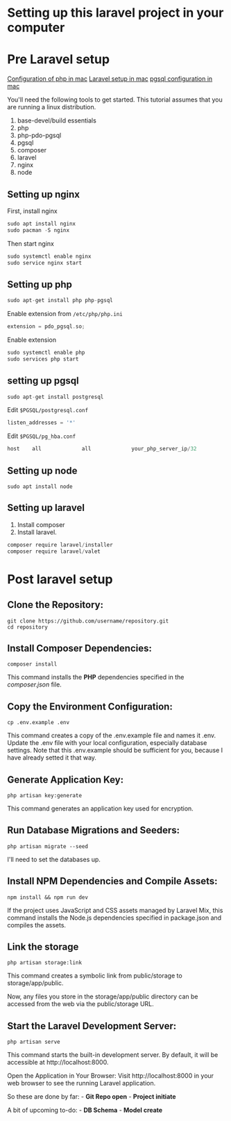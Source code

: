 # Setting up this laravel project in your computer

# Pre Laravel setup 

[Configuration of php in mac](https://chat.openai.com/share/77264e19-19d4-419f-9f57-5348512465e4)
[Laravel setup in mac](https://chat.openai.com/share/3be8ff1b-c186-4784-b4b8-e8b248d6f78c)
[pgsql configuration in mac](https://chat.openai.com/share/bcae661d-13ae-461b-b884-7ab8c11b2008)

You'll need the following tools to get started. This tutorial assumes that you are running a linux distribution.

1. base-devel/build essentials
2. php
3. php-pdo-pgsql
4. pgsql
5. composer
6. laravel
7. nginx
8. node

## Setting up nginx
First, install nginx
```C++
sudo apt install nginx
sudo pacman -S nginx
```
Then start nginx
```C++
sudo systemctl enable nginx
sudo service nginx start
```

## Setting up php
```C++
sudo apt-get install php php-pgsql 
```

Enable extension from `/etc/php/php.ini`
```C++
extension = pdo_pgsql.so;
```

Enable extension
```C++
sudo systemctl enable php
sudo services php start
```

## setting up pgsql 

```C++
sudo apt-get install postgresql 
```

Edit `$PGSQL/postgresql.conf`
```C++
listen_addresses = '*'
```

Edit `$PGSQL/pg_hba.conf`
```C++
host    all             all             your_php_server_ip/32           md5
```

## Setting up node
```
sudo apt install node
```

## Setting up laravel 
1. Install composer 
2. Install laravel. 
```C++
composer require laravel/installer
composer require laravel/valet
```

# Post laravel setup

## Clone the Repository:
```
git clone https://github.com/username/repository.git
cd repository
```

## Install Composer Dependencies:
```
composer install
```
This command installs the **PHP** dependencies specified in the *composer.json* file.

## Copy the Environment Configuration:
```
cp .env.example .env
```
This command creates a copy of the .env.example file and names it .env. Update the .env file with your local configuration, especially database settings. Note that this .env.example should be sufficient for you, because I have already setted it that way. 

## Generate Application Key:
```
php artisan key:generate
```
This command generates an application key used for encryption.

## Run Database Migrations and Seeders:
```
php artisan migrate --seed
```
I'll need to set the databases up. 

## Install NPM Dependencies and Compile Assets:
```
npm install && npm run dev
```
If the project uses JavaScript and CSS assets managed by Laravel Mix, this command installs the Node.js dependencies specified in package.json and compiles the assets.

## Link the storage
```
php artisan storage:link
```
This command creates a symbolic link from public/storage to storage/app/public.

Now, any files you store in the storage/app/public directory can be accessed from the web via the public/storage URL.

## Start the Laravel Development Server:
```
php artisan serve
```
This command starts the built-in development server. By default, it will be accessible at http://localhost:8000.

Open the Application in Your Browser:
Visit http://localhost:8000 in your web browser to see the running Laravel application.

So these are done by far:
    - **Git Repo open**
    - **Project initiate**


A bit of upcoming to-do:
    - **DB Schema**
    - **Model create**
